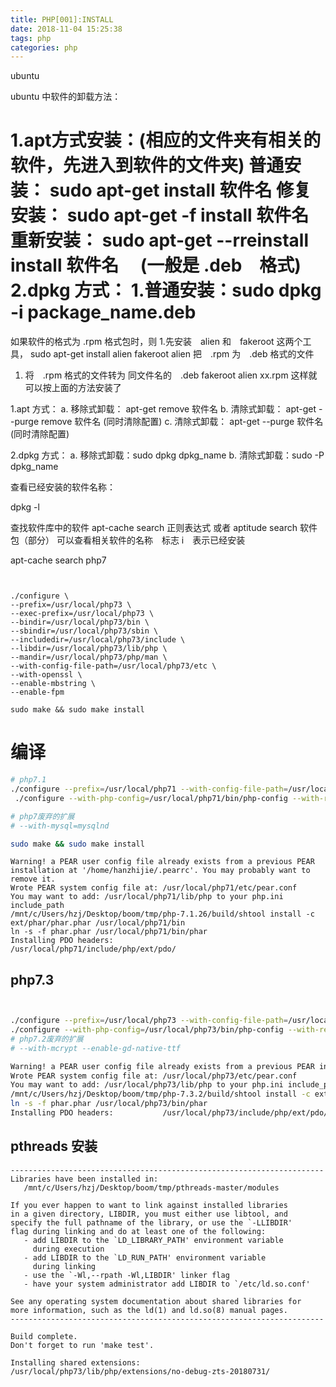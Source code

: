 ```yaml
---
title: PHP[001]:INSTALL
date: 2018-11-04 15:25:38
tags: php
categories: php 
---
```


ubuntu

ubuntu 中软件的卸载方法：

1.apt方式安装：(相应的文件夹有相关的软件，先进入到软件的文件夹)
  普通安装： sudo apt-get install 软件名
  修复安装： sudo apt-get -f install 软件名
  重新安装： sudo apt-get --rreinstall install 软件名
　(一般是 .deb　格式)
2.dpkg 方式：
  1.普通安装：sudo dpkg -i package_name.deb
=====================================
如果软件的格式为 .rpm 格式包时，则
1.先安装　alien 和　fakeroot 这两个工具，
 sudo apt-get install alien fakeroot
alien 把　.rpm 为　.deb 格式的文件
1. 将　.rpm 格式的文件转为 同文件名的　.deb
 fakeroot alien xx.rpm
这样就可以按上面的方法安装了

 1.apt 方式：
  a. 移除式卸载： apt-get remove 软件名
  b. 清除式卸载： apt-get --purge remove 软件名 (同时清除配置)
  c. 清除式卸载： apt-get --purge 软件名  (同时清除配置)

 2.dpkg 方式：
   a. 移除式卸载：sudo dpkg dpkg_name
   b. 清除式卸载：sudo -P dpkg_name

查看已经安装的软件名称：

dpkg -l

查找软件库中的软件
apt-cache search 正则表达式
或者
aptitude search 软件包（部分）
可以查看相关软件的名称　标志 i　表示已经安装


apt-cache search php7
```


./configure \
--prefix=/usr/local/php73 \
--exec-prefix=/usr/local/php73 \
--bindir=/usr/local/php73/bin \
--sbindir=/usr/local/php73/sbin \
--includedir=/usr/local/php73/include \
--libdir=/usr/local/php73/lib/php \
--mandir=/usr/local/php73/php/man \
--with-config-file-path=/usr/local/php73/etc \
--with-openssl \
--enable-mbstring \
--enable-fpm

sudo make && sudo make install
```

# 编译

```sh
# php7.1
./configure --prefix=/usr/local/php71 --with-config-file-path=/usr/local/php71/etc --with-config-file-scan-dir=/usr/local/php71/conf.d --enable-fpm --with-fpm-user=www --with-fpm-group=www --with-mysqli=mysqlnd --with-pdo-mysql=mysqlnd --with-iconv-dir --with-freetype-dir=/usr/local/freetype --with-jpeg-dir --with-png-dir --with-zlib --with-libxml-dir=/usr --enable-xml --disable-rpath --enable-bcmath --enable-shmop --enable-sysvsem --enable-inline-optimization --with-curl --enable-mbregex --enable-mbstring --with-mcrypt --enable-ftp --with-gd --enable-gd-native-ttf --with-openssl --with-mhash --enable-pcntl --enable-sockets --with-xmlrpc --enable-zip --enable-soap --with-gettext --disable-fileinfo --enable-intl --with-xsl --enable-maintainer-zts 
 ./configure --with-php-config=/usr/local/php71/bin/php-config --with-readline

# php7废弃的扩展
# --with-mysql=mysqlnd

sudo make && sudo make install
```

```comment
Warning! a PEAR user config file already exists from a previous PEAR installation at '/home/hanzhijie/.pearrc'. You may probably want to remove it.
Wrote PEAR system config file at: /usr/local/php71/etc/pear.conf
You may want to add: /usr/local/php71/lib/php to your php.ini include_path
/mnt/c/Users/hzj/Desktop/boom/tmp/php-7.1.26/build/shtool install -c ext/phar/phar.phar /usr/local/php71/bin
ln -s -f phar.phar /usr/local/php71/bin/phar
Installing PDO headers:           /usr/local/php71/include/php/ext/pdo/
```

## php7.3

```sh


./configure --prefix=/usr/local/php73 --with-config-file-path=/usr/local/php73/etc --with-config-file-scan-dir=/usr/local/php73/conf.d --enable-fpm --with-fpm-user=www --with-fpm-group=www --with-mysqli=mysqlnd --with-pdo-mysql=mysqlnd --with-iconv-dir --with-freetype-dir=/usr/local/freetype --with-jpeg-dir --with-png-dir --with-zlib --with-libxml-dir=/usr --enable-xml --disable-rpath --enable-bcmath --enable-shmop --enable-sysvsem --enable-inline-optimization --with-curl --enable-mbregex --enable-mbstring --enable-ftp --with-gd  --with-openssl --with-mhash --enable-pcntl --enable-sockets --with-xmlrpc --enable-zip --enable-soap --with-gettext --disable-fileinfo --enable-intl --with-xsl --with-kerberos --enable-sysvshm --enable-opcache --enable-libxml --with-bz2 --with-pear --with-pdo-sqlite --with-pcre-regex --with-libdir=lib64 --with-kerberos --enable-maintainer-zts  
./configure --with-php-config=/usr/local/php73/bin/php-config --with-readline
# php7.2废弃的扩展
# --with-mcrypt --enable-gd-native-ttf 

```

```sh
Warning! a PEAR user config file already exists from a previous PEAR installation at '/home/hanzhijie/.pearrc'. You may probably want to remove it.
Wrote PEAR system config file at: /usr/local/php73/etc/pear.conf
You may want to add: /usr/local/php73/lib/php to your php.ini include_path
/mnt/c/Users/hzj/Desktop/boom/tmp/php-7.3.2/build/shtool install -c ext/phar/phar.phar /usr/local/php73/bin
ln -s -f phar.phar /usr/local/php73/bin/phar
Installing PDO headers:           /usr/local/php73/include/php/ext/pdo/
```


## pthreads 安装

```comment
----------------------------------------------------------------------
Libraries have been installed in:
   /mnt/c/Users/hzj/Desktop/boom/tmp/pthreads-master/modules

If you ever happen to want to link against installed libraries
in a given directory, LIBDIR, you must either use libtool, and
specify the full pathname of the library, or use the `-LLIBDIR'
flag during linking and do at least one of the following:
   - add LIBDIR to the `LD_LIBRARY_PATH' environment variable
     during execution
   - add LIBDIR to the `LD_RUN_PATH' environment variable
     during linking
   - use the `-Wl,--rpath -Wl,LIBDIR' linker flag
   - have your system administrator add LIBDIR to `/etc/ld.so.conf'

See any operating system documentation about shared libraries for
more information, such as the ld(1) and ld.so(8) manual pages.
----------------------------------------------------------------------

Build complete.
Don't forget to run 'make test'.

Installing shared extensions:     /usr/local/php73/lib/php/extensions/no-debug-zts-20180731/
```